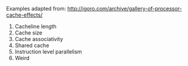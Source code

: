Examples adapted from: http://igoro.com/archive/gallery-of-processor-cache-effects/

1. Cacheline length
2. Cache size
3. Cache associativity
4. Shared cache
5. Instruction level parallelism
6. Weird
